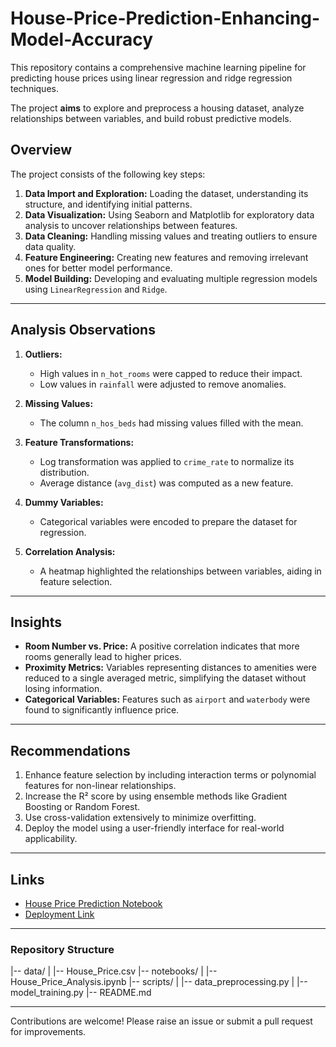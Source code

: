 # House-Price-Prediction-Enhancing-Model-Accuracy
This repository contains a comprehensive machine learning pipeline for predicting house prices using linear regression and ridge regression techniques. 

The project **aims** to explore and preprocess a housing dataset, analyze relationships between variables, and build robust predictive models.

## Overview
The project consists of the following key steps:
1. **Data Import and Exploration:** Loading the dataset, understanding its structure, and identifying initial patterns.
2. **Data Visualization:** Using Seaborn and Matplotlib for exploratory data analysis to uncover relationships between features.
3. **Data Cleaning:** Handling missing values and treating outliers to ensure data quality.
4. **Feature Engineering:** Creating new features and removing irrelevant ones for better model performance.
5. **Model Building:** Developing and evaluating multiple regression models using `LinearRegression` and `Ridge`.


---

## Analysis Observations
1. **Outliers:**
   - High values in `n_hot_rooms` were capped to reduce their impact.
   - Low values in `rainfall` were adjusted to remove anomalies.

2. **Missing Values:**
   - The column `n_hos_beds` had missing values filled with the mean.

3. **Feature Transformations:**
   - Log transformation was applied to `crime_rate` to normalize its distribution.
   - Average distance (`avg_dist`) was computed as a new feature.

4. **Dummy Variables:**
   - Categorical variables were encoded to prepare the dataset for regression.

5. **Correlation Analysis:**
   - A heatmap highlighted the relationships between variables, aiding in feature selection.

---

## Insights
- **Room Number vs. Price:** A positive correlation indicates that more rooms generally lead to higher prices.
- **Proximity Metrics:** Variables representing distances to amenities were reduced to a single averaged metric, simplifying the dataset without losing information.
- **Categorical Variables:** Features such as `airport` and `waterbody` were found to significantly influence price.

---

## Recommendations
1. Enhance feature selection by including interaction terms or polynomial features for non-linear relationships.
2. Increase the R² score by using ensemble methods like Gradient Boosting or Random Forest.
3. Use cross-validation extensively to minimize overfitting.
4. Deploy the model using a user-friendly interface for real-world applicability.

---

## Links
- [House Price Prediction Notebook](https://github.com/EngrIBGIT/House-Price-Prediction-Enhancing-Model-Accuracy/blob/main/House_Price_mod.ipynb) 
- [Deployment Link](#)

---

### Repository Structure
|-- data/ | |-- House_Price.csv |-- notebooks/ | |-- House_Price_Analysis.ipynb |-- scripts/ | |-- data_preprocessing.py | |-- model_training.py |-- README.md



---

Contributions are welcome! Please raise an issue or submit a pull request for improvements.

